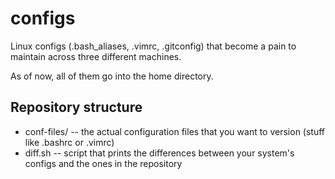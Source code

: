 configs
=======

Linux configs (.bash_aliases, .vimrc, .gitconfig) that become a pain to maintain across three different machines.

As of now, all of them go into the home directory.

Repository structure
--------------------

* conf-files/ -- the actual configuration files that you want to version (stuff like .bashrc or .vimrc)
* diff.sh -- script that prints the differences between your system's configs and the ones in the repository
